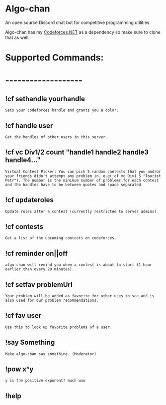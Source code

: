 # Algo-chan	
An open source Discord chat bot for competitive programming utilities.	

Algo-chan has my [Codeforces.NET](https://github.com/Ex-o/Codeforces.NET) as a dependency so make sure to clone that as well.

# Supported Commands:
# -------------------
## !cf sethandle yourhandle
``Sets your codeforces handle and grants you a color.``
## !cf handle user
``Get the handles of other users in this server.``
## !cf vc Div1/2 count "handle1 handle2 handle3 handle4..."
``Virtual Contest Picker: You can pick 5 random contests that you and/or your friends didn't attempt any problem in. e.g(!cf vc Div1 5 "Tourist Petr"). The number is the minimum number of problems for each contest and the handles have to be between quotes and space separated.``
## !cf updateroles
``Update roles after a contest (currently restricted to server admins)``
## !cf contests
``Get a list of the upcoming contests on codeforces.``
## !cf reminder on||off
``algo-chan will remind you when a contest is about to start (1 hour earlier then every 20 minutes).``
## !cf setfav problemUrl
``Your problem will be added as favorite for other uses to see and is also used for our problem recommendations.``
## !cf fav user
``Use this to look up favorite problems of a user.``
## !say Something
``Make algo-chan say something. (Moderator)``
## !pow x^y
``y is the positive exponent! much wow``
## !help
